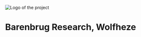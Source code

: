 ![Logo of the project](https://dxgh891opzso3.cloudfront.net/img/barenbrug_logo.svg)

##
# Barenbrug Research, Wolfheze
